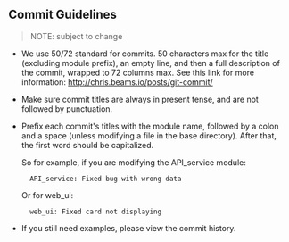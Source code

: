 ## Commit Guidelines

> NOTE: subject to change

- We use 50/72 standard for commits. 50 characters max
  for the title (excluding module prefix), an empty line, and then a
  full description of the commit, wrapped to 72 columns max. See this
  link for more information: http://chris.beams.io/posts/git-commit/

- Make sure commit titles are always in present tense, and are not
  followed by punctuation.

- Prefix each commit's titles with the module name, followed by a colon
  and a space (unless modifying a file in the base directory). After
  that, the first word should be capitalized.

  So for example, if you are modifying the API_service module:

  ```
    API_service: Fixed bug with wrong data
  ```

  Or for web_ui:

  ```
    web_ui: Fixed card not displaying
  ```

- If you still need examples, please view the commit history.
